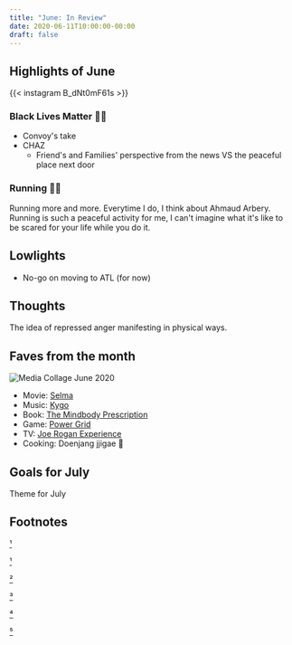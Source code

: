 ```yaml
---
title: "June: In Review"
date: 2020-06-11T10:00:00-00:00
draft: false
---
```




## Highlights of June

{{< instagram B_dNt0mF61s >}}

### Black Lives Matter ✊🏾

- Convoy's take
- CHAZ
  - Friend's and Families' perspective from the news VS the peaceful place next door

### Running 🏃‍♂️

Running more and more. Everytime I do, I think about Ahmaud Arbery. Running is such a peaceful activity for me, I can't imagine what it's like to be scared for your life while you do it.

## Lowlights

- No-go on moving to ATL (for now)

## Thoughts

The idea of repressed anger manifesting in physical ways.

## Faves from the month

![Media Collage June 2020]()

- Movie: [Selma](https://www.youtube.com/watch?v=aSGFt6w0wok)
- Music: [Kygo](https://www.youtube.com/watch?v=A57B7B6w3kw)
- Book: [The Mindbody Prescription](https://www.amazon.com/dp/B01MYLUMR8/ref=dp-kindle-redirect?_encoding=UTF8&btkr=1)
- Game: [Power Grid](https://boardgamegeek.com/boardgame/36218/dominion)
- TV: [Joe Rogan Experience](https://www.youtube.com/watch?v=NVGuFdX5guE)
- Cooking: Doenjang jjigae 🥘

## Goals for July

Theme for July

## Footnotes

[¹](#1)

[¹](#1) 

[²](#2)

[³](#3) 

[⁴](#4) 

[⁵](#5) 
